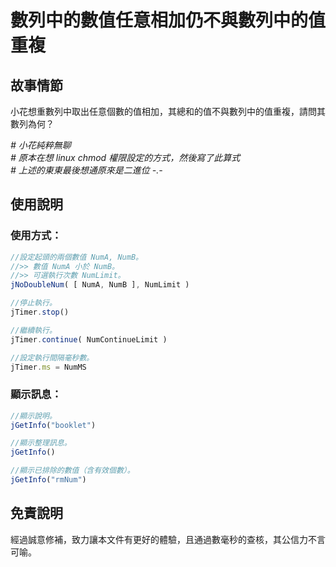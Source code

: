 數列中的數值任意相加仍不與數列中的值重複
==========


## 故事情節

小花想重數列中取出任意個數的值相加，其總和的值不與數列中的值重複，請問其數列為何？

_# 小花純粹無聊_<br />
_# 原本在想 linux chmod 權限設定的方式，然後寫了此算式_<br />
_# 上述的東東最後想通原來是二進位 -.-_



## 使用說明

### 使用方式：

```js
//設定起頭的兩個數值 NumA, NumB。
//>> 數值 NumA 小於 NumB。
//>> 可選執行次數 NumLimit。
jNoDoubleNum( [ NumA, NumB ], NumLimit )

//停止執行。
jTimer.stop()

//繼續執行。
jTimer.continue( NumContinueLimit )

//設定執行間隔毫秒數。
jTimer.ms = NumMS
```


### 顯示訊息：

```js
//顯示說明。
jGetInfo("booklet")

//顯示整理訊息。
jGetInfo()

//顯示已排除的數值（含有效個數）。
jGetInfo("rmNum")
```


## 免責說明

經過誠意修補，致力讓本文件有更好的體驗，且通過數毫秒的查核，其公信力不言可喻。

